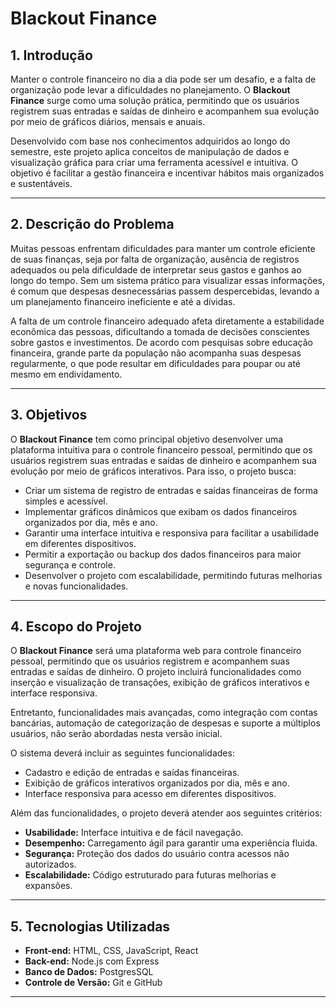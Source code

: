 # Blackout Finance

## 1. Introdução

Manter o controle financeiro no dia a dia pode ser um desafio, e a falta de organização pode levar a dificuldades no planejamento. O **Blackout Finance** surge como uma solução prática, permitindo que os usuários registrem suas entradas e saídas de dinheiro e acompanhem sua evolução por meio de gráficos diários, mensais e anuais.

Desenvolvido com base nos conhecimentos adquiridos ao longo do semestre, este projeto aplica conceitos de manipulação de dados e visualização gráfica para criar uma ferramenta acessível e intuitiva. O objetivo é facilitar a gestão financeira e incentivar hábitos mais organizados e sustentáveis.

---

## 2. Descrição do Problema

Muitas pessoas enfrentam dificuldades para manter um controle eficiente de suas finanças, seja por falta de organização, ausência de registros adequados ou pela dificuldade de interpretar seus gastos e ganhos ao longo do tempo. Sem um sistema prático para visualizar essas informações, é comum que despesas desnecessárias passem despercebidas, levando a um planejamento financeiro ineficiente e até a dívidas.

A falta de um controle financeiro adequado afeta diretamente a estabilidade econômica das pessoas, dificultando a tomada de decisões conscientes sobre gastos e investimentos. De acordo com pesquisas sobre educação financeira, grande parte da população não acompanha suas despesas regularmente, o que pode resultar em dificuldades para poupar ou até mesmo em endividamento.

---

## 3. Objetivos

O **Blackout Finance** tem como principal objetivo desenvolver uma plataforma intuitiva para o controle financeiro pessoal, permitindo que os usuários registrem suas entradas e saídas de dinheiro e acompanhem sua evolução por meio de gráficos interativos. Para isso, o projeto busca:

- Criar um sistema de registro de entradas e saídas financeiras de forma simples e acessível.
- Implementar gráficos dinâmicos que exibam os dados financeiros organizados por dia, mês e ano.
- Garantir uma interface intuitiva e responsiva para facilitar a usabilidade em diferentes dispositivos.
- Permitir a exportação ou backup dos dados financeiros para maior segurança e controle.
- Desenvolver o projeto com escalabilidade, permitindo futuras melhorias e novas funcionalidades.

---

## 4. Escopo do Projeto

O **Blackout Finance** será uma plataforma web para controle financeiro pessoal, permitindo que os usuários registrem e acompanhem suas entradas e saídas de dinheiro. O projeto incluirá funcionalidades como inserção e visualização de transações, exibição de gráficos interativos e interface responsiva.

Entretanto, funcionalidades mais avançadas, como integração com contas bancárias, automação de categorização de despesas e suporte a múltiplos usuários, não serão abordadas nesta versão inicial.

O sistema deverá incluir as seguintes funcionalidades:

- Cadastro e edição de entradas e saídas financeiras.
- Exibição de gráficos interativos organizados por dia, mês e ano.
- Interface responsiva para acesso em diferentes dispositivos.

Além das funcionalidades, o projeto deverá atender aos seguintes critérios:

- **Usabilidade:** Interface intuitiva e de fácil navegação.
- **Desempenho:** Carregamento ágil para garantir uma experiência fluida.
- **Segurança:** Proteção dos dados do usuário contra acessos não autorizados.
- **Escalabilidade:** Código estruturado para futuras melhorias e expansões.

---

## 5. Tecnologias Utilizadas

- **Front-end:** HTML, CSS, JavaScript, React
- **Back-end:** Node.js com Express
- **Banco de Dados:** PostgresSQL
- **Controle de Versão:** Git e GitHub

---


